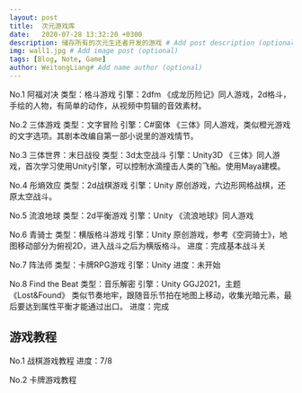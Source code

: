 ```yaml
---
layout: post
title:  次元游戏库
date:   2020-07-28 13:32:20 +0300
description: 储存所有的次元生还者开发的游戏 # Add post description (optional)
img: wall1.jpg # Add image post (optional)
tags: [Blog, Note, Game]
author: WeitongLiang# Add name author (optional)
---
```

No.1 阿福对决
类型：格斗游戏
引擎：2dfm
《成龙历险记》同人游戏，2d格斗，手绘的人物，有简单的动作，从视频中剪辑的音效素材。

No.2 三体游戏
类型：文字冒险
引擎：C#窗体
《三体》同人游戏，类似橙光游戏的文字选项。其剧本改编自第一部小说里的游戏情节。

No.3 三体世界：末日战役
类型：3d太空战斗
引擎：Unity3D
《三体》同人游戏，首次学习使用Unity引擎，可以控制水滴撞击人类的飞船。使用Maya建模。

No.4 彤熵效应
类型：2d战棋游戏
引擎：Unity
原创游戏，六边形网格战棋，还原太空战斗。

No.5 流浪地球
类型：2d平衡游戏
引擎：Unity
《流浪地球》同人游戏

No.6 青骑士
类型：横版格斗游戏
引擎：Unity
原创游戏，参考《空洞骑士》，地图移动部分为俯视2D，进入战斗之后为横版格斗。
进度：完成基本战斗关

No.7 阵法师
类型：卡牌RPG游戏
引擎：Unity
进度：未开始

No.8 Find the Beat
类型：音乐解密
引擎：Unity
GGJ2021，主题《Lost&Found》
类似节奏地牢，跟随音乐节拍在地图上移动，收集光暗元素，最后要达到属性平衡才能通过出口。
进度：完成


## 游戏教程

No.1 战棋游戏教程
进度：7/8

No.2 卡牌游戏教程
